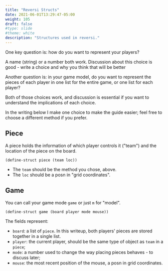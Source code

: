 ```yaml
---
title: "Reversi Structs" 
date: 2021-06-01T13:29:47-05:00
weight: 105
draft: false
#type: slide
#theme: white
description: "Structures used in reversi."
---
```


One key question is: how do you want to represent your players? 

A name (string) or a number both work. Discussion about this
choice is good - write a choice and why you think that will be better

Another question is: in your game model, do you want to represent the
pieces of each player in one list for the entire game, or one list for
each player?

Both of those choices work, and discussion is essential if you want to
understand the implications of each choice.

In the writing below I make one choice to make the guide easier; feel
free to choose a different method if you prefer.

## Piece

A piece holds the information of which player controls it ("team") and
the location of the piece on the board.

    (define-struct piece (team loc))
    
* The `team` should be the method you chose, above.
* The `loc` should be a posn in "grid coordinates". 

## Game

You can call your game mode `game` or just `m` for "model".


    (define-struct game (board player mode mouse))

The fields represent:

* `board`: a list of `piece`. In this writeup, both players' pieces
  are stored together in a single list.
* `player`: the current player, should be the same type of object as
  `team` in a `piece`;
* `mode`: a number used to change the way placing pieces behaves - to
  discuss later; 
* `mouse`: the most recent position of the mouse, a posn in grid
  coordinates. 
  

